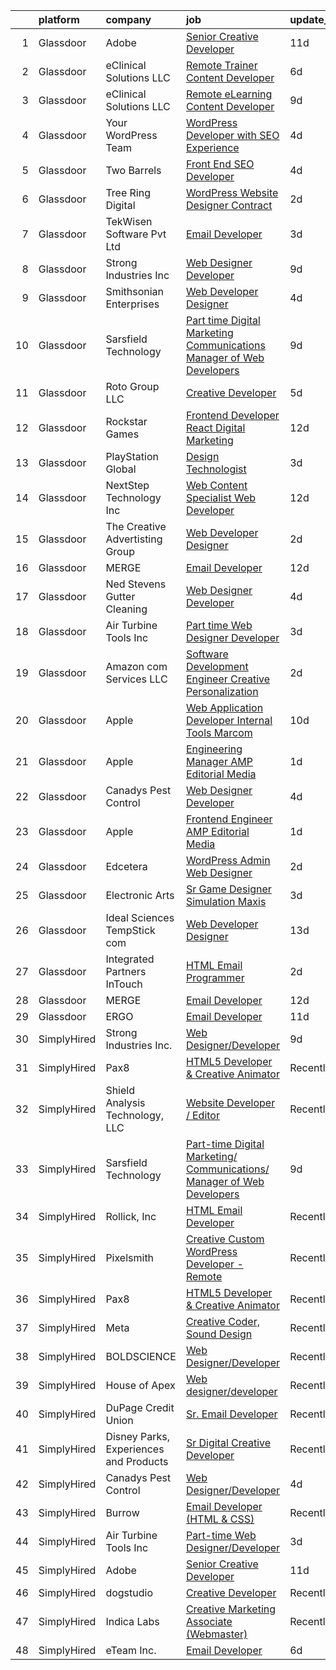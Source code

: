 

|    | platform    | company                                | job                                                                                                                                                                                                                                                                                                                                                                                                                                                                                                                                                                                                                                                                                                                                                                                                                                                                                                                                                                                                                                                                                                                                                                                                                                                                                                                                                             | update_time   | location                |
|---:|:------------|:---------------------------------------|:----------------------------------------------------------------------------------------------------------------------------------------------------------------------------------------------------------------------------------------------------------------------------------------------------------------------------------------------------------------------------------------------------------------------------------------------------------------------------------------------------------------------------------------------------------------------------------------------------------------------------------------------------------------------------------------------------------------------------------------------------------------------------------------------------------------------------------------------------------------------------------------------------------------------------------------------------------------------------------------------------------------------------------------------------------------------------------------------------------------------------------------------------------------------------------------------------------------------------------------------------------------------------------------------------------------------------------------------------------------|:--------------|:------------------------|
|  1 | Glassdoor   | Adobe                                  | [Senior Creative Developer](https://www.glassdoor.com/partner/jobListing.htm?pos=117&ao=1136043&s=58&guid=00000182341e85d6a301bc6478cab5cf&src=GD_JOB_AD&t=SR&vt=w&cs=1_6bd4c884&cb=1658731792162&jobListingId=1008002527802&jrtk=3-0-1g8q1t1fogfrj801-1g8q1t1g728d1000-4f8cd1bf38d973ef-)                                                                                                                                                                                                                                                                                                                                                                                                                                                                                                                                                                                                                                                                                                                                                                                                                                                                                                                                                                                                                                                                      | 11d           | New York, NY            |
|  2 | Glassdoor   | eClinical Solutions  LLC               | [Remote Trainer Content Developer](https://www.glassdoor.com/partner/jobListing.htm?pos=129&ao=1136043&s=58&guid=00000182341e85d6a301bc6478cab5cf&src=GD_JOB_AD&t=SR&vt=w&ea=1&cs=1_a0edb18d&cb=1658731792162&jobListingId=1008013172457&jrtk=3-0-1g8q1t1fogfrj801-1g8q1t1g728d1000-e34eac12e4c96370-)                                                                                                                                                                                                                                                                                                                                                                                                                                                                                                                                                                                                                                                                                                                                                                                                                                                                                                                                                                                                                                                          | 6d            | Mansfield, MA           |
|  3 | Glassdoor   | eClinical Solutions  LLC               | [Remote eLearning Content Developer](https://www.glassdoor.com/partner/jobListing.htm?pos=118&ao=1136043&s=58&guid=00000182341e85d6a301bc6478cab5cf&src=GD_JOB_AD&t=SR&vt=w&ea=1&cs=1_21e604ac&cb=1658731792162&jobListingId=1008009166512&jrtk=3-0-1g8q1t1fogfrj801-1g8q1t1g728d1000-bc78725dba043756-)                                                                                                                                                                                                                                                                                                                                                                                                                                                                                                                                                                                                                                                                                                                                                                                                                                                                                                                                                                                                                                                        | 9d            | Mansfield, MA           |
|  4 | Glassdoor   | Your WordPress Team                    | [WordPress Developer with SEO Experience](https://www.glassdoor.com/partner/jobListing.htm?pos=119&ao=1136043&s=58&guid=00000182341e85d6a301bc6478cab5cf&src=GD_JOB_AD&t=SR&vt=w&ea=1&cs=1_4e884796&cb=1658731792162&jobListingId=1008016773584&jrtk=3-0-1g8q1t1fogfrj801-1g8q1t1g728d1000-d713ad1013409eeb-)                                                                                                                                                                                                                                                                                                                                                                                                                                                                                                                                                                                                                                                                                                                                                                                                                                                                                                                                                                                                                                                   | 4d            | Remote                  |
|  5 | Glassdoor   | Two Barrels                            | [Front End SEO Developer](https://www.glassdoor.com/partner/jobListing.htm?pos=121&ao=1136043&s=58&guid=00000182341e85d6a301bc6478cab5cf&src=GD_JOB_AD&t=SR&vt=w&cs=1_99bf7292&cb=1658731792162&jobListingId=1008017355300&jrtk=3-0-1g8q1t1fogfrj801-1g8q1t1g728d1000-0270003f72961650-)                                                                                                                                                                                                                                                                                                                                                                                                                                                                                                                                                                                                                                                                                                                                                                                                                                                                                                                                                                                                                                                                        | 4d            | Remote                  |
|  6 | Glassdoor   | Tree Ring Digital                      | [WordPress Website Designer  Contract ](https://www.glassdoor.com/partner/jobListing.htm?pos=111&ao=1136043&s=58&guid=00000182341e85d6a301bc6478cab5cf&src=GD_JOB_AD&t=SR&vt=w&ea=1&cs=1_eaf7a11d&cb=1658731792161&jobListingId=1008023268607&jrtk=3-0-1g8q1t1fogfrj801-1g8q1t1g728d1000-8a16198373301fda-)                                                                                                                                                                                                                                                                                                                                                                                                                                                                                                                                                                                                                                                                                                                                                                                                                                                                                                                                                                                                                                                     | 2d            | Remote                  |
|  7 | Glassdoor   | TekWisen Software Pvt  Ltd             | [Email Developer](https://www.glassdoor.com/partner/jobListing.htm?pos=109&ao=1136043&s=58&guid=00000182341e85d6a301bc6478cab5cf&src=GD_JOB_AD&t=SR&vt=w&ea=1&cs=1_8cf0ddd3&cb=1658731792161&jobListingId=1008019853083&jrtk=3-0-1g8q1t1fogfrj801-1g8q1t1g728d1000-990f2bd91e40ba0d-)                                                                                                                                                                                                                                                                                                                                                                                                                                                                                                                                                                                                                                                                                                                                                                                                                                                                                                                                                                                                                                                                           | 3d            | Remote                  |
|  8 | Glassdoor   | Strong Industries Inc                  | [Web Designer Developer](https://www.glassdoor.com/partner/jobListing.htm?pos=102&ao=1110586&s=58&guid=00000182341e85d6a301bc6478cab5cf&src=GD_JOB_AD&t=SR&vt=w&ea=1&cs=1_653814fd&cb=1658731792160&jobListingId=1008007901691&cpc=61E17551093C17CB&jrtk=3-0-1g8q1t1fogfrj801-1g8q1t1g728d1000-4f92cc2faa6ace89--6NYlbfkN0AaAh-T7aBUNEyWZAMeJioHp9n-56TjfRd1exjU7yaUmSUR1AdsK2zYMyM_gote3a86ng6VCn9OTRgQq_1npgN3lEIkYsJV1g4yzIIkNfoHc4UJx4kgA4USL7bhSlncZJiBMvSZNphLigjGG9un9xYqaG7bYb_YkKSKPKm8cRkI9FKZOaab3Dk2NV5uVybuhUlP9zjcKkc6ob1WOzN5PuXLQdohcZhB_NblIh9OGz_Wg_dnxkKzlhQIsbk5k5aMGcOLyHw4OfeH_ucYHpDTMwohgsvEOjTuJkzAinaSBe23_7D32UeJO13g8O5wIwCCJRq-LQe3aH4RvtMaoXH8WzPmkSp013fu6nridJECktO9_zNR047jS8I0-OJdtwNwCSmnUbe23sbVtnnVfsmd65nAhsDImoyDWIna617KutyEBYSRzQmBAfiKgkDCJjhmOYeInuCpyB6HzodThvfCZAEjj6U35IHdfIOasZIi_L5DSWt7V8j0cwi2VTqSSSoLQyaUiE7zBKiDpQ%3D%3D)                                                                                                                                                                                                                                                                                                                                                                                                                                                                                   | 9d            | Northumberland, PA      |
|  9 | Glassdoor   | Smithsonian Enterprises                | [Web Developer Designer](https://www.glassdoor.com/partner/jobListing.htm?pos=103&ao=1110586&s=58&guid=00000182341e85d6a301bc6478cab5cf&src=GD_JOB_AD&t=SR&vt=w&ea=1&cs=1_fb55919f&cb=1658731792160&jobListingId=1008018221265&cpc=280AB1FAEDD8D536&jrtk=3-0-1g8q1t1fogfrj801-1g8q1t1g728d1000-9088859b06069048--6NYlbfkN0BzXSAMrERGB0F2gW4iiE--7Wvwcy8S9823nyblPiinI3260J4NipLFY9ILvzZ-ulR5KiUXhCvFPN3SaiVkEPyrAChMVa_D2INguFCUnBvyq1rHXqWeYnuKhBaHY2-8SfOQ3klDM_f9nDxq11VxoWRZqBWer5f1XJsP-3G7LxTwzgRQEOR41aiHWSuqVU7WWpgCCEwLTXS-6IDNi3SGBvquxpyA8IcaExJLLkJM65sIilRyYCfKiUt4WRFBXDifU_4yjKTtX7td_HGDvGbRYUv9ehoB7qHvUgc35dGCTffxaU30-iQahzzB5FuTWuHu1LVFxph8ALNCcFgP7MixS4Tt-YyLt72vF9hP3mVCZ1iE39wrSSAZcaT11eG1KFoerrMdSmx-V9L5SHj9TY_5mImfqdVGe_QBNuvKEoNT8elhdW0OxcxwYCQY3xiS762TJ_CM_OSU0DagFO8yk59NywE2KQj1E_8KkS7P2dNICTcqBa1z8ZI27YripOsii_QD-uE%3D)                                                                                                                                                                                                                                                                                                                                                                                                                                                                                                 | 4d            | Washington, DC          |
| 10 | Glassdoor   | Sarsfield Technology                   | [Part time Digital Marketing  Communications  Manager of Web Developers](https://www.glassdoor.com/partner/jobListing.htm?pos=107&ao=1110586&s=58&guid=00000182341e85d6a301bc6478cab5cf&src=GD_JOB_AD&t=SR&vt=w&ea=1&cs=1_f3bd2dc4&cb=1658731792161&jobListingId=1008007879843&cpc=AC285F3A3ECA6BB0&jrtk=3-0-1g8q1t1fogfrj801-1g8q1t1g728d1000-f33710e5bbf2b381--6NYlbfkN0DrN2vAHzTYW0-tITaspRABERJ4u5KIVbAeGUWsVkg9JREm3FT5BlTrJQN5oPr-4gUHnTxj0gA2jWlPAxCfrLGaoio9JeOQCH-2_NQVpWj8dpp2iyPo-v6YB7-oRcjaHz2tH1zo21q7VTfc97qOegYijR6eWbdP6m7ZxPUtZZIb07yXrpBF-nFKBwPRBp2eea1k_ta2CShSaFr9KS2q7HlRas-IMqr49uCot6s8OAVuMNR5slFRxK6FVCGpz_ppEZyMRH6NZ-t2Z7qvr82iBHTA0umWDH_8bE7u1rPhXMfKJEvq4j5gV5RjuV4_Ti9Wru1Vzijw1xXefJQ6Ff4BU-x9-ChbBrYldzZ0W-H_dnXTNXutsB6SEN6GIngzlYVB150-YF2Vg2eaiHq9TqAEkCRrzuYRmZ3vFmlU96aE19F2y12LvaLI1titoDniLSLJxKwAfXEb9BAmC9j6QO8LACYIvEpTy1M0C1svcv-WQxPiJxwne67zvEaqPSQygv9AVNZhbtonAMVbikl8kub8huJWi6XTERaHuPCba8Q_Fc4upQ%3D%3D)                                                                                                                                                                                                                                                                                                                                                                                                   | 9d            | Remote                  |
| 11 | Glassdoor   | Roto Group LLC                         | [Creative Developer](https://www.glassdoor.com/partner/jobListing.htm?pos=112&ao=1136043&s=58&guid=00000182341e85d6a301bc6478cab5cf&src=GD_JOB_AD&t=SR&vt=w&ea=1&cs=1_132f1b2b&cb=1658731792161&jobListingId=1008016144285&jrtk=3-0-1g8q1t1fogfrj801-1g8q1t1g728d1000-22d4b1dcf63ebc2c-)                                                                                                                                                                                                                                                                                                                                                                                                                                                                                                                                                                                                                                                                                                                                                                                                                                                                                                                                                                                                                                                                        | 5d            | Columbus, OH            |
| 12 | Glassdoor   | Rockstar Games                         | [Frontend Developer  React    Digital Marketing](https://www.glassdoor.com/partner/jobListing.htm?pos=130&ao=1136043&s=58&guid=00000182341e85d6a301bc6478cab5cf&src=GD_JOB_AD&t=SR&vt=w&ea=1&cs=1_3086f10e&cb=1658731792162&jobListingId=1008000735093&jrtk=3-0-1g8q1t1fogfrj801-1g8q1t1g728d1000-95860966a506c2e9-)                                                                                                                                                                                                                                                                                                                                                                                                                                                                                                                                                                                                                                                                                                                                                                                                                                                                                                                                                                                                                                            | 12d           | Manhattan               |
| 13 | Glassdoor   | PlayStation Global                     | [Design Technologist](https://www.glassdoor.com/partner/jobListing.htm?pos=123&ao=1136043&s=58&guid=00000182341e85d6a301bc6478cab5cf&src=GD_JOB_AD&t=SR&vt=w&ea=1&cs=1_75e2ea1a&cb=1658731792162&jobListingId=1008020161010&jrtk=3-0-1g8q1t1fogfrj801-1g8q1t1g728d1000-1f8aab1198bf748b-)                                                                                                                                                                                                                                                                                                                                                                                                                                                                                                                                                                                                                                                                                                                                                                                                                                                                                                                                                                                                                                                                       | 3d            | Los Angeles, CA         |
| 14 | Glassdoor   | NextStep Technology  Inc               | [Web Content Specialist Web Developer](https://www.glassdoor.com/partner/jobListing.htm?pos=101&ao=1110586&s=58&guid=00000182341e85d6a301bc6478cab5cf&src=GD_JOB_AD&t=SR&vt=w&ea=1&cs=1_59a9b215&cb=1658731792159&jobListingId=1008000432996&cpc=E509DD49A6927373&jrtk=3-0-1g8q1t1fogfrj801-1g8q1t1g728d1000-bd832f83a4e6eae3--6NYlbfkN0BxkLIcfe0oqaYINownie861a0BJtkzmJW-WyGv8J0JYIhtfgDOowTGNSHP0fRq1EYBLupFdRYc6z2PPZ7t7dFQGykfdNqbArIQjGb8298kJx1ajLi72_eLjvX8eTUsqk3sJDLeRYJoCPdd2otMQwnr_gCuGsPtwWPIJ1kLFu52ZUpNUBtJebW2RJxsBWy86xnRRXEJHxFXau6NibadYEmQ2kUyrcL6vUVT177m5kdf4o1XJDoxwJl1nNQw5TM8xqyuY9cEuWuVNHvnnwiEPB_XoMKVE2zRWF8ce9TcnjFW9jFdikuJb1sF-450rccoyaVSk2BUDVtRKyhn46VSRE_nhS9HTBBjLx7QIzKG8sIYdZQNZjopzexkG43ncd-6h5X8xMCqUelNfgriN8HJGA59vipA2XYmj8jKhaW3gghd3fCmzHxplGiWgVuAuvb6ntI5FKJg8-YprBf9QYvSCGwF7ZHfsyD734XEqT4bAWuqnU0UIkmPo8jch3NPIxfAvPN3otgGsXDZo1zgkPHd2Jk1yif2ettc0zo%3D)                                                                                                                                                                                                                                                                                                                                                                                                                                                   | 12d           | Egg Harbor Township, NJ |
| 15 | Glassdoor   | The Creative Advertisting Group        | [Web Developer Designer](https://www.glassdoor.com/partner/jobListing.htm?pos=120&ao=1136043&s=58&guid=00000182341e85d6a301bc6478cab5cf&src=GD_JOB_AD&t=SR&vt=w&ea=1&cs=1_ad3ae8d2&cb=1658731792162&jobListingId=1008022878835&jrtk=3-0-1g8q1t1fogfrj801-1g8q1t1g728d1000-398d84bd626d32fa-)                                                                                                                                                                                                                                                                                                                                                                                                                                                                                                                                                                                                                                                                                                                                                                                                                                                                                                                                                                                                                                                                    | 2d            | Littleton, CO           |
| 16 | Glassdoor   | MERGE                                  | [Email Developer](https://www.glassdoor.com/partner/jobListing.htm?pos=126&ao=1136043&s=58&guid=00000182341e85d6a301bc6478cab5cf&src=GD_JOB_AD&t=SR&vt=w&cs=1_3fbf65de&cb=1658731792162&jobListingId=1008000055626&jrtk=3-0-1g8q1t1fogfrj801-1g8q1t1g728d1000-ab82edbd68842002-)                                                                                                                                                                                                                                                                                                                                                                                                                                                                                                                                                                                                                                                                                                                                                                                                                                                                                                                                                                                                                                                                                | 12d           | Little Rock, AR         |
| 17 | Glassdoor   | Ned Stevens Gutter Cleaning            | [Web Designer Developer](https://www.glassdoor.com/partner/jobListing.htm?pos=122&ao=1136043&s=58&guid=00000182341e85d6a301bc6478cab5cf&src=GD_JOB_AD&t=SR&vt=w&ea=1&cs=1_3428b501&cb=1658731792162&jobListingId=1008017120877&jrtk=3-0-1g8q1t1fogfrj801-1g8q1t1g728d1000-d5fb7e4d1dac221b-)                                                                                                                                                                                                                                                                                                                                                                                                                                                                                                                                                                                                                                                                                                                                                                                                                                                                                                                                                                                                                                                                    | 4d            | Fairfield, NJ           |
| 18 | Glassdoor   | Air Turbine Tools Inc                  | [Part time Web Designer Developer](https://www.glassdoor.com/partner/jobListing.htm?pos=114&ao=1136043&s=58&guid=00000182341e85d6a301bc6478cab5cf&src=GD_JOB_AD&t=SR&vt=w&ea=1&cs=1_4ebd5833&cb=1658731792161&jobListingId=1008021218997&jrtk=3-0-1g8q1t1fogfrj801-1g8q1t1g728d1000-abdd88d45579cdf9-)                                                                                                                                                                                                                                                                                                                                                                                                                                                                                                                                                                                                                                                                                                                                                                                                                                                                                                                                                                                                                                                          | 3d            | Remote                  |
| 19 | Glassdoor   | Amazon com Services LLC                | [Software Development Engineer  Creative Personalization](https://www.glassdoor.com/partner/jobListing.htm?pos=116&ao=1136043&s=58&guid=00000182341e85d6a301bc6478cab5cf&src=GD_JOB_AD&t=SR&vt=w&cs=1_5219f569&cb=1658731792161&jobListingId=1008023508743&jrtk=3-0-1g8q1t1fogfrj801-1g8q1t1g728d1000-58db2169cdbec0c2-)                                                                                                                                                                                                                                                                                                                                                                                                                                                                                                                                                                                                                                                                                                                                                                                                                                                                                                                                                                                                                                        | 2d            | Remote                  |
| 20 | Glassdoor   | Apple                                  | [Web Application Developer   Internal Tools  Marcom](https://www.glassdoor.com/partner/jobListing.htm?pos=128&ao=1136043&s=58&guid=00000182341e85d6a301bc6478cab5cf&src=GD_JOB_AD&t=SR&vt=w&cs=1_a6fb2d0e&cb=1658731792162&jobListingId=1008007080798&jrtk=3-0-1g8q1t1fogfrj801-1g8q1t1g728d1000-1d066352c04668c0-)                                                                                                                                                                                                                                                                                                                                                                                                                                                                                                                                                                                                                                                                                                                                                                                                                                                                                                                                                                                                                                             | 10d           | Cupertino, CA           |
| 21 | Glassdoor   | Apple                                  | [Engineering Manager   AMP Editorial Media](https://www.glassdoor.com/partner/jobListing.htm?pos=108&ao=1110586&s=58&guid=00000182341e85d6a301bc6478cab5cf&src=GD_JOB_AD&t=SR&vt=w&cs=1_1fe39012&cb=1658731792160&jobListingId=1008024270607&cpc=2CAED5C921A5F994&jrtk=3-0-1g8q1t1fogfrj801-1g8q1t1g728d1000-489160a5bfd3f0e9--6NYlbfkN0BvKrLyj5gPmtZO9T8euul8TCxuuKNOtzRJOomxnwSEodTz2Bc-sPZl1dBMH13w-jOgyS3SlWV-Sgcv1TsyDpDhOvVjTfsbnizTnydvbZqFHAj3zBhlfjKg-3I-lW9zJ-SvJ7X6aCXy3WaP7QzmxebHTrLCTZVDenejh7u7tZQWxYFAV3tYpHyBliol20185yc6U61HVuDli1141xqv0mmmx8eHJ_cxa2zCS16afAWJwaTM25mw1cyrqaSCLpr9Umtf22nc61ObDdlbufgFSSU_PTQDPdaceGzOxBBcRzGoqVZ2YOGXqpVD0sXLCMEZPGsX_OD7pb4fdUPcQfBJVLbhuMjoxFaVMs0NQhXog2qGkuIqK6VyxWD5Rw8_dhv-c7bvPSoOAx3NscS9kvi8KlIXHV1rqwm6ky4QZQ6UsKen1EOWZopJ-cdoTU8NuoDbW6eqQknJPUeutlwRDWsAwtbD3w3gKoSCKyRVLxLSVNcGWb4ZxMEJefNL1B8_f6QTAS6hxUucIMsG1PFSTchOTNYEvSxxT2VPOSU_GbEYmBq70nRLXQx_oYmF8UYfZwx7EE9LPq9ye1j_ssS5Ij1eJmgWCsL80MaktYqH4-T1LMXtT4G8HiP8qdWXsR7Og8_xpjPEdWRCBLD1MalbgkuqmVQ0bWLpPIF2TgpXzwbc6eM4Cr-ws_GWJ-5JwJ5L7hjIw5DvOWxDS7xKpbtdtVwpmFUlV7S6qWlNvTXqv2hF2erBs0_xnSXpg2LAduQCtfqffr6XcRJ0J5F1QN8zdjQXGxcUHH7PMef_SYtWWfR96lfw27FviIlnq6Fn6lmlUKfVv3eMCOAJ-FTBjykAMNexJzc27txWNUkAkeVaDGpHLHjDAXutklRtFY5ptriNK6dQBdvxeuQBC2P-NjzFL-z_CSkY4AayVy9F2Pf8njwbshJJi8x_M9R7HhAPNUB9rj2JiU66necxjNrBnL2QQrZh4oWD) | 1d            | Seattle, WA             |
| 22 | Glassdoor   | Canadys Pest Control                   | [Web Designer Developer](https://www.glassdoor.com/partner/jobListing.htm?pos=110&ao=1136043&s=58&guid=00000182341e85d6a301bc6478cab5cf&src=GD_JOB_AD&t=SR&vt=w&ea=1&cs=1_4bde0784&cb=1658731792161&jobListingId=1008017083812&jrtk=3-0-1g8q1t1fogfrj801-1g8q1t1g728d1000-bfb1181bf9d3d595-)                                                                                                                                                                                                                                                                                                                                                                                                                                                                                                                                                                                                                                                                                                                                                                                                                                                                                                                                                                                                                                                                    | 4d            | Lumber Bridge, NC       |
| 23 | Glassdoor   | Apple                                  | [Frontend Engineer   AMP Editorial Media](https://www.glassdoor.com/partner/jobListing.htm?pos=106&ao=1110586&s=58&guid=00000182341e85d6a301bc6478cab5cf&src=GD_JOB_AD&t=SR&vt=w&cs=1_d34ceced&cb=1658731792160&jobListingId=1008024270606&cpc=FB7E4A1762AE5BEC&jrtk=3-0-1g8q1t1fogfrj801-1g8q1t1g728d1000-4b12b3431833ffd8--6NYlbfkN0BvKrLyj5gPmtZO9T8euul8TCxuuKNOtzRJOomxnwSEodTz2Bc-sPZl1dBMH13w-jOgyS3SlWV-Sv2D3n2qcGFHxcPB3OioAnFnSFe4hwGDEvSMsaJ9hBGzp8alAMOYBC6ct_BKrwcaAcow-v6PpWGdkyqueeig1epL8hR_5vfllajzFdnxMLThclAWUCdD7H4E2XT8llnu8GO0SL5KD-CBn4qmEbB1MKAjcBPAi1FwW89rmRkh0CqbXZLSZRXIINnJ4eCnpIx5EtqbEShM24-wSo8mBACFrQMHBJwQEk8JOrJcS3A0TZHRaLiHCsPeZ5mZ317rcjS2aNFF2e2HNzg6WzeQBi0Q_oeW_GQMdW5tIcnWWJ3x-vtoSYpUKm2LZSv0HcWSeSwOmUBCqSkEY6C6P-8i_HbY19DSf0uLn6hmpYEUvIIv0dq3klKU5PqupxsP6lHyLaId1aRBdRDFj1gmkyM3ZpIBTX_YSqpuEFrHRNbmMR7OEaaSSSTqGFwWy5ub_7HdBZ9DTm0-WVKrsiGOWvGfyLEKi3L7JkFi6P-N70Zcfwc8q58q7D8X2hujsmW7ylYzL_APAzWdfuROhmxhK-U6aPfrEGZ5gN1IESWGwXlkgzwiyjc-gh1AvmMNXJkohd9udxsJ9tqvW2SOmyc7rdpqBgNLiC4mZQmCCsUHg0DZOIPX2kTt_eD8FhDimA061IrMNw_w64SgccCemyyAMxP8uaRBKbDVF2Zcm9PCAE11yKPK6lixFoLD1NsJi0jpKcXwYfC-R_oBJ2OHMQaoTfaI4SL_85m3_fvJQM_PXMwrqmUAyI7i5QWfEH42HsL-MslsEczOE29IdNyJRRvHh6CTHb5IyAs3HsjAPZJlNWbklU0mxlKvSePRNXWb5pqWrd4BZ0s2JW9u6YAR-hpb5kAkcxATjKVJ7ebi-ORgvVlv2mzOiof8JP72YGIAAONvnfZJKyJGJwRAV2JTkt38)   | 1d            | Seattle, WA             |
| 24 | Glassdoor   | Edcetera                               | [WordPress Admin   Web Designer](https://www.glassdoor.com/partner/jobListing.htm?pos=105&ao=1110586&s=58&guid=00000182341e85d6a301bc6478cab5cf&src=GD_JOB_AD&t=SR&vt=w&ea=1&cs=1_a6315648&cb=1658731792160&jobListingId=1008022962176&cpc=FB7E4A1762AE5BEC&jrtk=3-0-1g8q1t1fogfrj801-1g8q1t1g728d1000-b1f4355b9ab02787--6NYlbfkN0Df-T3zSSWHMBE5PDM2m1W9MVrh_0XiTrvBajc6eYrLpoCJo0sG8fCIFWIYcK2FL7s51RaFsMrNhgvJzBIRwyUIRFJ72tid_BYDiVLblKvjPX5dnXYatGCEiGHgqv-LwdUE_16HZ7uvLhcfYBagp8ETCYzNaP4w896DducX2HhIdGpgmShamMaWHgaXWWP9Q60XXmU_DR_oq628ZuVhmhS_TaHaHzAFfEBS4mhiIU_Li5XVMeF7j89QgOA-GGiLJFYP-m5X3PVrmjZ78x7EFnyYFPAqqEq_jS-VgOetBzzfK9UrRhyU_Cn9_ml0_FkPza3dx0mCEdXNDRtjCewQBLxbAfpFJbumoUD_yH1XI1xTdq2yWo3jgweCAKF9reND-S5z-HWjwAk5gnSn1xQvQ81CnX3dAX9JNIfwvUiuvkfYN_F6issnEJllU-g5PvrDgKu4DVI467pDL7GQc-4FlHP0ZCcB1h2Z4b9F9Ijvm5iwBw18AmmXOoutEEx-E36aXN8%3D)                                                                                                                                                                                                                                                                                                                                                                                                                                                                                         | 2d            | Remote                  |
| 25 | Glassdoor   | Electronic Arts                        | [Sr Game Designer  Simulation   Maxis](https://www.glassdoor.com/partner/jobListing.htm?pos=127&ao=1136043&s=58&guid=00000182341e85d6a301bc6478cab5cf&src=GD_JOB_AD&t=SR&vt=w&cs=1_4ce012fa&cb=1658731792162&jobListingId=1008021532949&jrtk=3-0-1g8q1t1fogfrj801-1g8q1t1g728d1000-bc65ed21383a2d25-)                                                                                                                                                                                                                                                                                                                                                                                                                                                                                                                                                                                                                                                                                                                                                                                                                                                                                                                                                                                                                                                           | 3d            | Redwood City, CA        |
| 26 | Glassdoor   | Ideal Sciences  TempStick com          | [Web Developer Designer](https://www.glassdoor.com/partner/jobListing.htm?pos=104&ao=1110586&s=58&guid=00000182341e85d6a301bc6478cab5cf&src=GD_JOB_AD&t=SR&vt=w&ea=1&cs=1_1cf16fbb&cb=1658731792160&jobListingId=1007998462749&cpc=48B9F4758953335C&jrtk=3-0-1g8q1t1fogfrj801-1g8q1t1g728d1000-0992c1ed5cbee973--6NYlbfkN0AuAjYKnBHsdkcMxrD7ZJITXxV72vImVt5xOyKRJQecNHkeJhImC_lTwGJmSscZnmw9FH-33Wks3hoJY4a0tLXXnXskKjt4Znh10WXPHm5B8cBcmAVOCPCeWKj7CiENazLOnDJalrgZJSgSgSk9LLTvCZrz3tNysIxyQGRkkerCVW71vvCFXqtldrTqHdhOUgGIj76-1khNDQleQiF2DdvKGGHlJEELvAVzeG3yHtEP0T7pJofo2tihWgayLKigJcGAGJ4o3Wgk6n7hfkltblP1wtzXC7MZR4PvpBlAX0G1fRNZLjVCFglDnTpeI-UptvOmY5ThTXxu4YRqIaGNxRrSk8pi0M4VqDD7QeJg3XWq8L-De8jYCbhEa221MwtZDW_nLgNBP-zS-sR0BNLqnqDfxV_ydl7wJ4CClffq7JgJuqY1gGvHJTY5N5nt_6YxMSaBbDLWRWnOeHi53aaSyk9dL3F0UtCnC9EF7hGnvuESUP3kvL43QFGWsrjOcPNAF7Y%3D)                                                                                                                                                                                                                                                                                                                                                                                                                                                                                                 | 13d           | Bountiful, UT           |
| 27 | Glassdoor   | Integrated Partners InTouch            | [HTML Email Programmer](https://www.glassdoor.com/partner/jobListing.htm?pos=125&ao=1136043&s=58&guid=00000182341e85d6a301bc6478cab5cf&src=GD_JOB_AD&t=SR&vt=w&ea=1&cs=1_3c9f0288&cb=1658731792162&jobListingId=1008023210574&jrtk=3-0-1g8q1t1fogfrj801-1g8q1t1g728d1000-4b4a724bd138c34b-)                                                                                                                                                                                                                                                                                                                                                                                                                                                                                                                                                                                                                                                                                                                                                                                                                                                                                                                                                                                                                                                                     | 2d            | Waltham, MA             |
| 28 | Glassdoor   | MERGE                                  | [Email Developer](https://www.glassdoor.com/partner/jobListing.htm?pos=115&ao=1136043&s=58&guid=00000182341e85d6a301bc6478cab5cf&src=GD_JOB_AD&t=SR&vt=w&cs=1_4c9c91d8&cb=1658731792161&jobListingId=1008000055625&jrtk=3-0-1g8q1t1fogfrj801-1g8q1t1g728d1000-08f78359d1fa5818-)                                                                                                                                                                                                                                                                                                                                                                                                                                                                                                                                                                                                                                                                                                                                                                                                                                                                                                                                                                                                                                                                                | 12d           | Denver, CO              |
| 29 | Glassdoor   | ERGO                                   | [Email Developer](https://www.glassdoor.com/partner/jobListing.htm?pos=124&ao=1136043&s=58&guid=00000182341e85d6a301bc6478cab5cf&src=GD_JOB_AD&t=SR&vt=w&ea=1&cs=1_8110ddad&cb=1658731792162&jobListingId=1008003120925&jrtk=3-0-1g8q1t1fogfrj801-1g8q1t1g728d1000-ae12ef8fdcfcdc87-)                                                                                                                                                                                                                                                                                                                                                                                                                                                                                                                                                                                                                                                                                                                                                                                                                                                                                                                                                                                                                                                                           | 11d           | New York, NY            |
| 30 | SimplyHired | Strong Industries Inc.                 | [Web Designer/Developer](https://www.simplyhired.com/job/gNUSmqECjcKe8ASPrVM_LJRLglnxn-dUfW4xOKElwuoW8oGq_26Pnw?q=creative+developer)                                                                                                                                                                                                                                                                                                                                                                                                                                                                                                                                                                                                                                                                                                                                                                                                                                                                                                                                                                                                                                                                                                                                                                                                                           | 9d            | Northumberland, PA      |
| 31 | SimplyHired | Pax8                                   | [HTML5 Developer & Creative Animator](https://www.simplyhired.com/job/DcI9boA9QAGhvEhJ0nrKDcXbjJdV-Xc9RNA8XU8-WgXmrk0-CIjjnA?q=creative+developer)                                                                                                                                                                                                                                                                                                                                                                                                                                                                                                                                                                                                                                                                                                                                                                                                                                                                                                                                                                                                                                                                                                                                                                                                              | Recently      | Denver, CO              |
| 32 | SimplyHired | Shield Analysis Technology, LLC        | [Website Developer / Editor](https://www.simplyhired.com/job/aB_9o3xir3qpJy5syTIy2N694yL97Zoc3Ew6O-NDkbfiG9ogOTDF1A?q=creative+developer)                                                                                                                                                                                                                                                                                                                                                                                                                                                                                                                                                                                                                                                                                                                                                                                                                                                                                                                                                                                                                                                                                                                                                                                                                       | Recently      | Fort Belvoir, VA        |
| 33 | SimplyHired | Sarsfield Technology                   | [Part-time Digital Marketing/ Communications/ Manager of Web Developers](https://www.simplyhired.com/job/macHK6dkeEfQn7hPYSxYcVYl8ceCtRP3O8HbIY1wHx7dXf80-SWHvw?q=creative+developer)                                                                                                                                                                                                                                                                                                                                                                                                                                                                                                                                                                                                                                                                                                                                                                                                                                                                                                                                                                                                                                                                                                                                                                           | 9d            | Remote                  |
| 34 | SimplyHired | Rollick, Inc                           | [HTML Email Developer](https://www.simplyhired.com/job/XOBvr-FPlcbrKDU6fwn7cySQFiXUBT59WK26gB6UhBDl1ROl_YjQ4g?q=creative+developer)                                                                                                                                                                                                                                                                                                                                                                                                                                                                                                                                                                                                                                                                                                                                                                                                                                                                                                                                                                                                                                                                                                                                                                                                                             | Recently      | Remote                  |
| 35 | SimplyHired | Pixelsmith                             | [Creative Custom WordPress Developer - Remote](https://www.simplyhired.com/job/CSMe5ZOiD_hcyiyf1R0d0crfmboeiyB266PClwOQXhmqnPgx6T0RvA?q=creative+developer)                                                                                                                                                                                                                                                                                                                                                                                                                                                                                                                                                                                                                                                                                                                                                                                                                                                                                                                                                                                                                                                                                                                                                                                                     | Recently      | Remote                  |
| 36 | SimplyHired | Pax8                                   | [HTML5 Developer & Creative Animator](https://www.simplyhired.com/job/DcI9boA9QAGhvEhJ0nrKDcXbjJdV-Xc9RNA8XU8-WgXmrk0-CIjjnA?q=creative+developer)                                                                                                                                                                                                                                                                                                                                                                                                                                                                                                                                                                                                                                                                                                                                                                                                                                                                                                                                                                                                                                                                                                                                                                                                              | Recently      | Denver, CO              |
| 37 | SimplyHired | Meta                                   | [Creative Coder, Sound Design](https://www.simplyhired.com/job/n2_aAa79zz0NtsdWJigL3Knz716MJWRolWS8tBw6yovOF3e-t9vjmg?q=creative+developer)                                                                                                                                                                                                                                                                                                                                                                                                                                                                                                                                                                                                                                                                                                                                                                                                                                                                                                                                                                                                                                                                                                                                                                                                                     | Recently      | Remote                  |
| 38 | SimplyHired | BOLDSCIENCE                            | [Web Designer/Developer](https://www.simplyhired.com/job/sYUKzDCC9Ek4JY5njJSAAaDIO08fAnCCvpdH2_8zk4gdZMPFJhsCsw?q=creative+developer)                                                                                                                                                                                                                                                                                                                                                                                                                                                                                                                                                                                                                                                                                                                                                                                                                                                                                                                                                                                                                                                                                                                                                                                                                           | Recently      | Remote                  |
| 39 | SimplyHired | House of Apex                          | [Web designer/developer](https://www.simplyhired.com/job/YJueoD5bSXOr60QHhlpMxkxCVIr8bGAKaywTp0qLcD4mgYU0ZELf7Q?q=creative+developer)                                                                                                                                                                                                                                                                                                                                                                                                                                                                                                                                                                                                                                                                                                                                                                                                                                                                                                                                                                                                                                                                                                                                                                                                                           | Recently      | Remote                  |
| 40 | SimplyHired | DuPage Credit Union                    | [Sr. Email Developer](https://www.simplyhired.com/job/VQB_-j2IM7V485_z4QnCFliDc7WIOXbSXNgq6VgDcobV_bst2WQT5g?q=creative+developer)                                                                                                                                                                                                                                                                                                                                                                                                                                                                                                                                                                                                                                                                                                                                                                                                                                                                                                                                                                                                                                                                                                                                                                                                                              | Recently      | Naperville, IL          |
| 41 | SimplyHired | Disney Parks, Experiences and Products | [Sr Digital Creative Developer](https://www.simplyhired.com/job/2CfhpqsvOxDQ1b5pDsziK3cDgym0PYkZ66Q3CvUQixn-zzEi5ddB0g?q=creative+developer)                                                                                                                                                                                                                                                                                                                                                                                                                                                                                                                                                                                                                                                                                                                                                                                                                                                                                                                                                                                                                                                                                                                                                                                                                    | Recently      | Celebration, FL         |
| 42 | SimplyHired | Canadys Pest Control                   | [Web Designer/Developer](https://www.simplyhired.com/job/xrmfIe5NonFR9pWanBaGx_O3iFPZHUk9YxW5LtyfGXqOy2CCR3rZMw?q=creative+developer)                                                                                                                                                                                                                                                                                                                                                                                                                                                                                                                                                                                                                                                                                                                                                                                                                                                                                                                                                                                                                                                                                                                                                                                                                           | 4d            | Lumber Bridge, NC       |
| 43 | SimplyHired | Burrow                                 | [Email Developer (HTML & CSS)](https://www.simplyhired.com/job/uZAuOzx6aA03oOMXCAKHq_X4X5OO5F4YCnaN8SYB5VtW0LHBjSXuoQ?q=creative+developer)                                                                                                                                                                                                                                                                                                                                                                                                                                                                                                                                                                                                                                                                                                                                                                                                                                                                                                                                                                                                                                                                                                                                                                                                                     | Recently      | New York, NY            |
| 44 | SimplyHired | Air Turbine Tools Inc                  | [Part-time Web Designer/Developer](https://www.simplyhired.com/job/ZdGEpFGZObCujYhDCGpxMC6FDjxRM3owF8xlKoIv0o7FdBgfG4srEQ?q=creative+developer)                                                                                                                                                                                                                                                                                                                                                                                                                                                                                                                                                                                                                                                                                                                                                                                                                                                                                                                                                                                                                                                                                                                                                                                                                 | 3d            | Remote                  |
| 45 | SimplyHired | Adobe                                  | [Senior Creative Developer](https://www.simplyhired.com/job/9_-sF4GnU48T_gh2N_iLO9o7MpQWr382SICPtmIN-sPx1WVkD1peRA?q=creative+developer)                                                                                                                                                                                                                                                                                                                                                                                                                                                                                                                                                                                                                                                                                                                                                                                                                                                                                                                                                                                                                                                                                                                                                                                                                        | 11d           | New York, NY            |
| 46 | SimplyHired | dogstudio                              | [Creative Developer](https://www.simplyhired.com/job/ebk8dINAjBFJiUiol3_cJQre-ypuJB1kPOhs6ThDK2GuosJDV13wuw?q=creative+developer)                                                                                                                                                                                                                                                                                                                                                                                                                                                                                                                                                                                                                                                                                                                                                                                                                                                                                                                                                                                                                                                                                                                                                                                                                               | Recently      | Chicago, IL             |
| 47 | SimplyHired | Indica Labs                            | [Creative Marketing Associate (Webmaster)](https://www.simplyhired.com/job/CiOYg9ZwXWnfAfWFYgpeXNQ65sUJYFSHCYI9aKhasdAuHPtez9K0_g?q=creative+developer)                                                                                                                                                                                                                                                                                                                                                                                                                                                                                                                                                                                                                                                                                                                                                                                                                                                                                                                                                                                                                                                                                                                                                                                                         | Recently      | Albuquerque, NM         |
| 48 | SimplyHired | eTeam Inc.                             | [Email Developer](https://www.simplyhired.com/job/EjSC4FA7Iw-V1FKEvpY5sv69jEIIkv_xyijvY8QlC-2KFzHgBKusEA?q=creative+developer)                                                                                                                                                                                                                                                                                                                                                                                                                                                                                                                                                                                                                                                                                                                                                                                                                                                                                                                                                                                                                                                                                                                                                                                                                                  | 6d            | McLean, VA              |